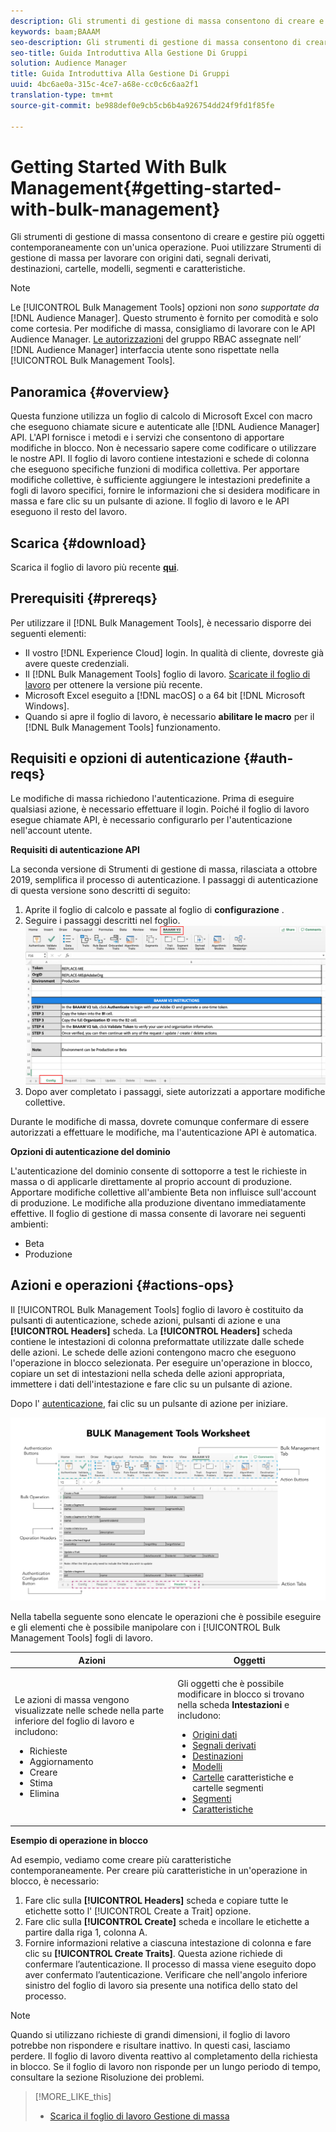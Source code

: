 ```yaml
---
description: Gli strumenti di gestione di massa consentono di creare e gestire più oggetti contemporaneamente con un'unica operazione. Puoi utilizzare Strumenti di gestione di massa per lavorare con origini dati, segnali derivati, destinazioni, cartelle, segmenti e caratteristiche.
keywords: baam;BAAAM
seo-description: Gli strumenti di gestione di massa consentono di creare e gestire più oggetti contemporaneamente con un'unica operazione. Puoi utilizzare Strumenti di gestione di massa per lavorare con origini dati, segnali derivati, destinazioni, cartelle, segmenti e caratteristiche.
seo-title: Guida Introduttiva Alla Gestione Di Gruppi
solution: Audience Manager
title: Guida Introduttiva Alla Gestione Di Gruppi
uuid: 4bc6ae0a-315c-4ce7-a68e-cc0c6c6aa2f1
translation-type: tm+mt
source-git-commit: be988def0e9cb5cb6b4a926754dd24f9fd1f85fe

---
```



# Getting Started With Bulk Management{#getting-started-with-bulk-management}

Gli strumenti di gestione di massa consentono di creare e gestire più oggetti contemporaneamente con un'unica operazione. Puoi utilizzare Strumenti di gestione di massa per lavorare con origini dati, segnali derivati, destinazioni, cartelle, modelli, segmenti e caratteristiche.

<!-- 

c_bulk_start.xml

 -->

>[!NOTE]
>
>Le [!UICONTROL Bulk Management Tools] opzioni non *sono supportate da* [!DNL Audience Manager]. Questo strumento è fornito per comodità e solo come cortesia. Per modifiche di massa, consigliamo di lavorare con le API [](../../api/rest-api-main/aam-api-getting-started.md) Audience Manager. [Le autorizzazioni](../../features/administration/administration-overview.md) del gruppo RBAC assegnate nell’ [!DNL Audience Manager] interfaccia utente sono rispettate nella [!UICONTROL Bulk Management Tools].

## Panoramica {#overview}

Questa funzione utilizza un foglio di calcolo di Microsoft Excel con macro che eseguono chiamate sicure e autenticate alle [!DNL Audience Manager] API. L'API fornisce i metodi e i servizi che consentono di apportare modifiche in blocco. Non è necessario sapere come codificare o utilizzare le nostre API. Il foglio di lavoro contiene intestazioni e schede di colonna che eseguono specifiche funzioni di modifica collettiva. Per apportare modifiche collettive, è sufficiente aggiungere le intestazioni predefinite a fogli di lavoro specifici, fornire le informazioni che si desidera modificare in massa e fare clic su un pulsante di azione. Il foglio di lavoro e le API eseguono il resto del lavoro.

## Scarica {#download}

Scarica il foglio di lavoro più recente **[qui](assets/BAAAM_V2_20191015.xlsm)**.

## Prerequisiti {#prereqs}

Per utilizzare il [!DNL Bulk Management Tools], è necessario disporre dei seguenti elementi:

* Il vostro [!DNL Experience Cloud] login. In qualità di cliente, dovreste già avere queste credenziali.
* Il [!DNL Bulk Management Tools] foglio di lavoro. [Scaricate il foglio di lavoro](/help/using/reference/bulk-management-tools/bulk-management-intro.md#download) per ottenere la versione più recente.
* Microsoft Excel eseguito a [!DNL macOS] o a 64 bit [!DNL Microsoft Windows].
* Quando si apre il foglio di lavoro, è necessario **abilitare le macro** per il [!DNL Bulk Management Tools] funzionamento.

## Requisiti e opzioni di autenticazione {#auth-reqs}

Le modifiche di massa richiedono l'autenticazione. Prima di eseguire qualsiasi azione, è necessario effettuare il login. Poiché il foglio di lavoro esegue chiamate API, è necessario configurarlo per l'autenticazione nell'account utente.

**Requisiti di autenticazione API**

La seconda versione di Strumenti di gestione di massa, rilasciata a ottobre 2019, semplifica il processo di autenticazione. I passaggi di autenticazione di questa versione sono descritti di seguito:

1. Aprite il foglio di calcolo e passate al foglio di **configurazione** .
2. Seguire i passaggi descritti nel foglio.
   ![](assets/baaam-authentication.png)
3. Dopo aver completato i passaggi, siete autorizzati a apportare modifiche collettive.

Durante le modifiche di massa, dovrete comunque confermare di essere autorizzati a effettuare le modifiche, ma l'autenticazione API è automatica.

**Opzioni di autenticazione del dominio**

L'autenticazione del dominio consente di sottoporre a test le richieste in massa o di applicarle direttamente al proprio account di produzione. Apportare modifiche collettive all'ambiente Beta non influisce sull'account di produzione. Le modifiche alla produzione diventano immediatamente effettive. Il foglio di gestione di massa consente di lavorare nei seguenti ambienti:

* Beta
* Produzione

## Azioni e operazioni {#actions-ops}

Il [!UICONTROL Bulk Management Tools] foglio di lavoro è costituito da pulsanti di autenticazione, schede azioni, pulsanti di azione e una **[!UICONTROL Headers]** scheda. La **[!UICONTROL Headers]** scheda contiene le intestazioni di colonna preformattate utilizzate dalle schede delle azioni. Le schede delle azioni contengono macro che eseguono l'operazione in blocco selezionata. Per eseguire un'operazione in blocco, copiare un set di intestazioni nella scheda delle azioni appropriata, immettere i dati dell'intestazione e fare clic su un pulsante di azione.

Dopo l' [autenticazione](#auth-reqs), fai clic su un pulsante di azione per iniziare.

![](assets/baaam-worksheet.png)

Nella tabella seguente sono elencate le operazioni che è possibile eseguire e gli elementi che è possibile manipolare con i [!UICONTROL Bulk Management Tools] fogli di lavoro.

<table id="table_B9B3E09B692E42BAA52FB32C18B00709"> 
 <thead> 
  <tr> 
   <th colname="col1" class="entry"> Azioni </th> 
   <th colname="col2" class="entry"> Oggetti </th> 
  </tr> 
 </thead>
 <tbody> 
  <tr> 
   <td colname="col1"> <p>Le azioni di massa vengono visualizzate nelle schede nella parte inferiore del foglio di lavoro e includono: </p> <p> 
     <ul id="ul_49F46B9E00C045D29E40258EB7BDCFBB"> 
      <li id="li_193C41EA19EF4D738FBA037D2BF9B05C">Richieste </li> 
      <li id="li_5BE2E13D839F4958AAA5C01B7EFC5096">Aggiornamento </li> 
      <li id="li_4CCCC739795945DF8C89787F9A67EB88">Creare    </li> 
      <li id="li_C7D36D2BDF0448CEAF3A5EABE41038E8">Stima </li> 
      <li id="li_07A3E94326124A3092362D9896EB7732">Elimina </li> 
     </ul> </p> </td> 
   <td colname="col2"> <p>Gli oggetti che è possibile modificare in blocco si trovano nella scheda <b><span class="uicontrol"> Intestazioni</span></b> e includono: </p> <p> 
     <ul id="ul_A7A96F2B1B63430B9A1E1184AC5FA8F2"> 
      <li id="li_E3D9E2E190B04BE685337AC6140C371C"> <a href="../../features/datasources-list-and-settings.md#data-sources-list-and-settings"> Origini dati</a> </li> 
      <li id="li_B645385E40684FA28770913EAF18CB2C"> <a href="../../features/derived-signals.md"> Segnali derivati</a> </li> 
      <li id="li_9059F8C4A41A410899BDEFC76D3F5949"> <a href="../../features/destinations/destinations.md"> Destinazioni</a> </li> 
      <li> <a href="../../features/algorithmic-models/understanding-models.md"> Modelli</a> </li> 
      <li id="li_BB5A445150754E53AA38C78461326932"> <a href="../../features/traits/trait-storage.md#trait-storage"> Cartelle</a> caratteristiche e cartelle segmenti </li> 
      <li id="li_7A27DBF64E0945CF8AE8C96E8C6EDA09"> <a href="../../features/segments/segments-purpose.md"> Segmenti</a> </li> 
      <li id="li_A4640A34930040DEA8555EAF0AE2A702"> <a href="../../features/traits/trait-details-page.md"> Caratteristiche</a> </li> 
     </ul> </p> </td> 
  </tr> 
 </tbody> 
</table>

**Esempio di operazione in blocco**

Ad esempio, vediamo come creare più caratteristiche contemporaneamente. Per creare più caratteristiche in un'operazione in blocco, è necessario:

1. Fare clic sulla **[!UICONTROL Headers]** scheda e copiare tutte le etichette sotto l' [!UICONTROL Create a Trait] opzione.
2. Fare clic sulla **[!UICONTROL Create]** scheda e incollare le etichette a partire dalla riga 1, colonna A.
3. Fornire informazioni relative a ciascuna intestazione di colonna e fare clic su **[!UICONTROL Create Traits]**. Questa azione richiede di confermare l’autenticazione. Il processo di massa viene eseguito dopo aver confermato l’autenticazione. Verificare che nell'angolo inferiore sinistro del foglio di lavoro sia presente una notifica dello stato del processo.


>[!NOTE]
>
>Quando si utilizzano richieste di grandi dimensioni, il foglio di lavoro potrebbe non rispondere e risultare inattivo. In questi casi, lasciamo perdere. Il foglio di lavoro diventa reattivo al completamento della richiesta in blocco. Se il foglio di lavoro non risponde per un lungo periodo di tempo, consultare la sezione [](../../reference/bulk-management-tools/bulk-troubleshooting.md)Risoluzione dei problemi.



>[!MORE_LIKE_this]
>
>* [Scarica il foglio di lavoro Gestione di massa](assets/BAAAM_August_2018.xlsm)

